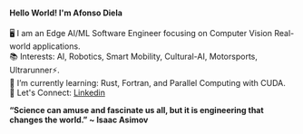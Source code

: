 #### **Hello World! I'm Afonso Diela** 

🖥️ I am an Edge AI/ML Software Engineer focusing on Computer Vision Real-world applications.<br>
📚 Interests:  AI, Robotics, Smart Mobility, Cultural-AI, Motorsports, Ultrarunner⚡.<br>
🌱 I’m currently learning: Rust, Fortran, and Parallel Computing with CUDA.<br>
🚀 Let's Connect: [Linkedin](https://www.linkedin.com/in/afonso-diela/) 


**“Science can amuse and fascinate us all, but it is engineering that changes the world.” ~ Isaac Asimov**

<!--
**afondiel/afondiel** is a ✨ _special_ ✨ repository because its `README.md` (this file) appears on your GitHub profile.

Here are some ideas to get you started:

- 🔭 I’m currently working on ...
- 🌱 I’m currently learning ...
- 👯 I’m looking to collaborate on ...
- 🤔 I’m looking for help with ...
- 💬 Ask me about ...
- 📫 How to reach me: ...
- 😄 Pronouns: ...
- ⚡ Fun fact: ...
-->
